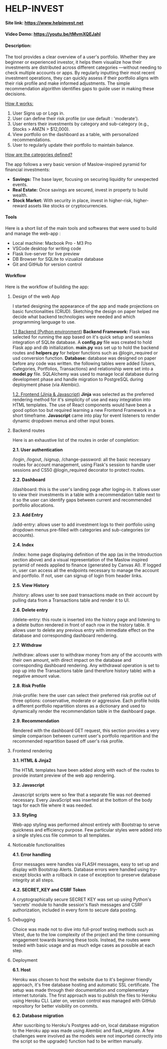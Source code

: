 # HELP-INVEST

#### Site link: https://www.helpinvest.net

#### Video Demo: https://youtu.be/tMvmXQEJahI

#### Description:

The tool provides a clear overview of a user's portfolio. Whether they are beginner or experienced investor, it helps them visualize how their investments are distributed across different categories —without needing to check multiple accounts or apps. By regularly inputting their most recent investment operations, they can quickly assess if their portfolio aligns with their risk profile and make informed adjustments. The simple recommendation algorithm identifies gaps to guide user in making these decisions.

<ins>How it works:</ins>

1. User Signs up or Logs in.
2. User can define their risk profile (or use default : 'moderate').
3. User enters their investments by category and sub-category (e.g., Stocks > AMZN > $12,000).
4. View portfolio on the dashboard as a table, with personalized recommendations.
5. User to regularly update their portfolio to maintain balance.

<ins>How are the categories defined?</ins>

The app follows a very basic version of Maslow-inspired pyramid for financial investments:

- **Savings:** The base layer, focusing on securing liquidity for unexpected events.
- **Real Estate:** Once savings are secured, invest in property to build wealth.
- **Stock Market:** With security in place, invest in higher-risk, higher-reward assets like stocks or cryptocurrencies.

#### Tools

Here is a short list of the main tools and softwares that were used to build and manage the web-app :

- Local machine: Macbook Pro - M3 Pro
- VSCode desktop for writing code
- Flask live-server for live preview
- DB Browser for SQLite to vizualize database
- Git and GitHub for version control

#### Workflow

Here is the workflow of building the app:

1. Design of the web App

   I started designing the appearance of the app and made projections on basic functionalities (CRUD). Sketching the design on paper helped me decide what backend technologies were needed and which programming language to use.

   <ins>1.1 Backend (Python environment)</ins>
   **Backend Framework:** Flask was selected for running the app based on it's quick setup and seamless integration of SQLite database. A **config.py** file was created to hold Flask app and db initialization. **main.py** was set up to hold the backend routes and **helpers.py** for helper functions such as @login_required or usd conversion function.
   **Database:** database was designed on paper before any code was written. the following tables were added (Users, Categories, Portfolios, Transactions) and relationship were set into a **model.py** file. SQLAlchemy was used to manage local database during development phase and handle migration to PostgreSQL during deployment phase (via Alembic).

   <ins>1.2. Frontend (Jinja & Javascript)</ins>
   **Jinja** was selected as the preferred rendering method for it's simplicity of use and easy integration into HTML templates. The use of React components would have been a good option too but required learning a new Frontend Framework in a short timeframe.
   **Javascript** came into play for event listeners to render dynamic dropdown menus and other input boxes.

2. Backend routes

   Here is an exhaustive list of the routes in order of completion:

   **2.1. User authentication**

   /login, /logout, /signup, /change-password: all the basic necessary routes for account management, using Flask's session to handle user sessions and CS50 @login_required decorator to protect routes.

   **2.2. Dashboard**

   /dashboard: this is the user's landing page after loging-in. It allows user to view their investments in a table with a recommendation table next to it so the user can identify gaps between current and recommended portfolio allocations.

   **2.3. Add Entry**

   /add-entry: allows user to add investment logs to their portfolio using dropdown menus pre-filled with categories and sub-categories (or accounts).

   **2.4. Index**

   /index: home page displaying definition of the app (as in the Introduction section above) and a visual representation of the Maslow inspired pyramid of needs applied to finance (generated by Canvas AI). If logged in, user can access all the endpoints necessary to manage the account and portfolio. If not, user can signup of login from header links.

   **2.5. View History**

   /history: allows user to see past transactions made on their account by pulling data from a Transactions table and render it to UI.

   **2.6. Delete entry**

   /delete-entry: this route is inserted into the history page and listening to a delete button rendered in front of each row in the history table. It allows user to delete any previous entry with immediate effect on the database and corresponding dashboard rendering.

   **2.7. Withdraw**

   /withdraw: allows user to withdraw money from any of the accounts with their own amount, with direct impact on the database and corresponding dashboard rendering. Any withdrawal operation is set to pop up into the Transactions table (and therefore history table) with a negative amount value.

   **2.8. Risk Profile**

   /risk-profile: here the user can select their preferred risk profile out of three options: conservative, moderate or aggressive. Each profile holds a different portfolio repartition stores as a dictionary and used to dynamically render the recommendation table in the dashboard page.

   **2.9. Recommendation**

   Rendered with the dashboard GET request, this section provides a very simple comparison between current user's portfolio repartition and the recommended repartition based off user's risk profile.

3. Frontend rendering

   **3.1. HTML & Jinja2**

   The HTML templates have been added along with each of the routes to provide instant preview of the web app rendering.

   **3.2. Javascript**

   Javascript scripts were so few that a separate file was not deemed necessary. Every JavaScript was inserted at the bottom of the body tags for each file where it was needed.

   **3.3. Styling**

   Web-app styling was performed almost entirely with Bootstrap to serve quickness and efficiency purpose. Few particular styles were added into a single styles.css file common to all templates.

4. Noticeable functionalities

   **4.1. Error handling**

   Error messages were handles via FLASH messages, easy to set up and display with Bootstrap Alerts.
   Database errors were handled using try-except blocks with a rollback in case of exception to preserve database integrity at all steps.

   **4.2. SECRET_KEY and CSRF Token**

   A cryptographically secure SECRET KEY was set up using Python's 'secrets' module to handle session's flash messages and CSRF authorization, included in every form to secure data posting.

5. Debugging

   Choice was made not to dive into full-proof testing methods such as Vitest, due to the low complexity of the project and the time consuming engagement towards learning these tools.
   Instead, the routes were tested with basic usage and as much edge cases as possible at each step.

6. Deployment

   **6.1. Host**

   Heroku was chosen to host the website due to it's beginner friendly approach, it's free database hosting and automatic SSL certificate. The setup was made through their documentation and complementary internet tutorials.
   The first approach was to publish the files to Heroku using Heroku CLI. Later on, version control was managed with GitHub repository for better visibility on commits.

   **6.2. Database migration**

   After suscribing to Heroku's Postgres add-on, local database migration to the Heroku app was made using Alembic and flask_migrate. A few challenges were involved as the models were not imported correctly into the script so the upgrade() function had to be written manually.

